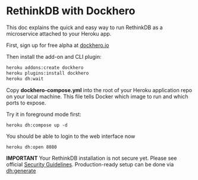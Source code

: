 RethinkDB with Dockhero
========================

This doc explains the quick and easy way to run RethinkDB as a microservice attached to your Heroku app.

First, sign up for free alpha at [dockhero.io](https://dockhero.io/)

Then install the add-on and CLI plugin:

```bash
heroku addons:create dockhero
heroku plugins:install dockhero
heroku dh:wait
```

Copy **dockhero-compose.yml** into the root of your Heroku application repo on your local machine. 
This file tells Docker which image to run and which ports to expose.

Try it in foreground mode first:

```
heroku dh:compose up -d
```

You should be able to login to the web interface now

```
heroku dh:open 8080
```

**IMPORTANT** Your RethinkDB installation is not secure yet. 
Please see official [Security Guidelines](https://www.rethinkdb.com/docs/security/).
Production-ready setup can be done via [dh:generate](https://github.com/dockhero/generators) 

